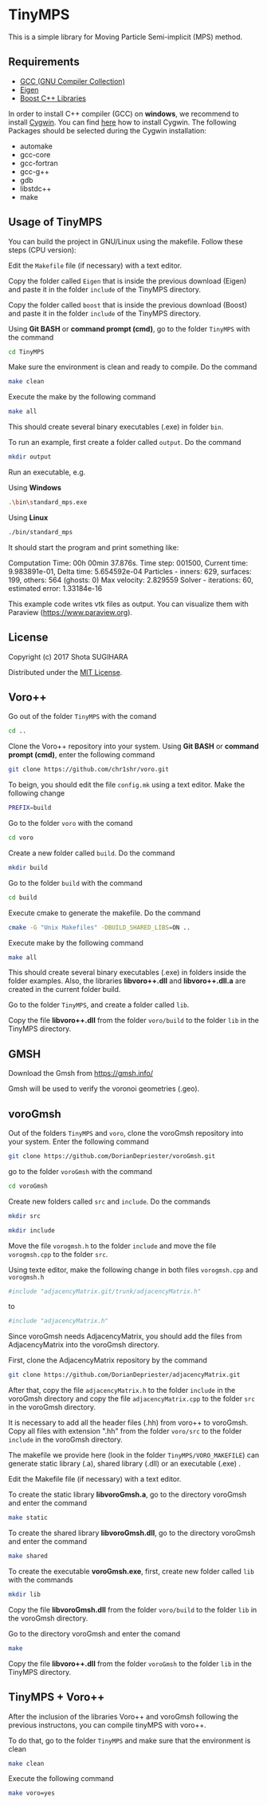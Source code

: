 # TinyMPS
This is a simple library for Moving Particle Semi-implicit (MPS) method.

## Requirements

- [GCC (GNU Compiler Collection)](https://gcc.gnu.org)
- [Eigen](http://eigen.tuxfamily.org)
- [Boost C++ Libraries](http://www.boost.org)

In order to install C++ compiler (GCC) on **windows**, we recommend to install [Cygwin](https://cygwin.com). You can find [here](https://www3.ntu.edu.sg/home/ehchua/programming/howto/Cygwin_HowTo.html) how to install Cygwin. 
The following Packages should be selected during the Cygwin installation:
- automake
- gcc-core
- gcc-fortran
- gcc-g++
- gdb
- libstdc++
- make

## Usage of TinyMPS

You can build the project in GNU/Linux using the makefile. Follow these steps (CPU version):

Edit the `Makefile` file (if necessary) with a text editor.

Copy the folder called `Eigen` that is inside the previous download (Eigen) and paste it in the folder `include` of the TinyMPS directory. 

Copy the folder called `boost` that is inside the previous download (Boost) and paste it in the folder `include` of the TinyMPS directory.

Using **Git BASH** or **command prompt (cmd)**, go to the folder `TinyMPS` with the command

```bash
cd TinyMPS
```

Make sure the environment is clean and ready to compile. Do the command

```bash
make clean
```

Execute the make by the following command

```bash
make all
```

This should create several binary executables (.exe) in folder `bin`.

To run an example, first create a folder called `output`. Do the command

```bash
mkdir output
```

Run an executable, e.g. 

Using **Windows**

```bash
.\bin\standard_mps.exe
```

Using **Linux**

```bash
./bin/standard_mps
```

It should start the program and print something like:

Computation Time: 00h 00min 37.876s.
Time step: 001500, Current time: 9.983891e-01, Delta time: 5.654592e-04
Particles - inners: 629, surfaces: 199, others: 564 (ghosts: 0)
Max velocity: 2.829559
Solver - iterations: 60, estimated error: 1.33184e-16

This example code writes vtk files as output. You can visualize them with Paraview (https://www.paraview.org).

## License
Copyright (c) 2017 Shota SUGIHARA

Distributed under the [MIT License](LICENSE).


## Voro++
Go out of the folder `TinyMPS` with the comand

```bash
cd ..
```

Clone the Voro++ repository into your system. Using **Git BASH** or **command prompt (cmd)**, enter the following command

```bash
git clone https://github.com/chr1shr/voro.git
```

To beign, you should edit the file `config.mk` using a text editor. Make the following change

```bash
PREFIX=build
```

Go to the folder `voro` with the comand

```bash
cd voro
```

Create a new folder called `build`. Do the command

```bash
mkdir build
```

Go to the folder `build` with the command

```bash
cd build
```

Execute cmake to generate the makefile. Do the command

```bash
cmake -G "Unix Makefiles" -DBUILD_SHARED_LIBS=ON ..
```

Execute make by the following command

```bash
make all
```

This should create several binary executables (.exe) in folders inside the folder examples. Also, the libraries **libvoro++.dll** and **libvoro++.dll.a** are created in the current folder build.

Go to the folder `TinyMPS`, and create a folder called `lib`.

Copy the file **libvoro++.dll** from the folder `voro/build` to the folder `lib` in the TinyMPS directory.

## GMSH

Download the Gmsh from
https://gmsh.info/

Gmsh will be used to verify the voronoi geometries (.geo).

## voroGmsh
Out of the folders `TinyMPS` and `voro`, clone the voroGmsh repository into your system. Enter the following command

```bash
git clone https://github.com/DorianDepriester/voroGmsh.git
```

go to the folder `voroGmsh` with the command

```bash
cd voroGmsh
```

Create new folders called `src` and `include`. Do the commands

```bash
mkdir src
```

```bash
mkdir include
```

Move the file `vorogmsh.h` to the folder `include` and move the file `vorogmsh.cpp` to the folder `src`.

Using texte editor, make the following change in both files `vorogmsh.cpp` and `vorogmsh.h`

```bash
#include "adjacencyMatrix.git/trunk/adjacencyMatrix.h"
```

to

```bash
#include "adjacencyMatrix.h"
```

Since voroGmsh needs AdjacencyMatrix, you should add the files from AdjacencyMatrix into the voroGmsh directory.

First, clone the AdjacencyMatrix repository by the command

```bash
git clone https://github.com/DorianDepriester/adjacencyMatrix.git
```

After that, copy the file `adjacencyMatrix.h` to the folder `include` in the voroGmsh directory and copy the file `adjacencyMatrix.cpp` to the folder `src` in the voroGmsh directory.

It is necessary to add all the header files (.hh) from voro++ to voroGmsh.
Copy all files with extension ".hh" from the folder `voro/src` to the folder `include` in the voroGmsh directory.

The makefile we provide here (look in the folder `TinyMPS/VORO_MAKEFILE`) can generate static library (.a), shared library (.dll) or an executable (.exe) .

Edit the Makefile file (if necessary) with a text editor.

To create the static library **libvoroGmsh.a**, go to the directory voroGmsh and enter the command

```bash
make static
```

To create the shared library **libvoroGmsh.dll**, go to the directory voroGmsh and enter the command

```bash
make shared
```

To create the executable **voroGmsh.exe**, first, create new folder called `lib` with the commands

```bash
mkdir lib
```

Copy the file **libvoroGmsh.dll** from the folder `voro/build` to the folder `lib` in the voroGmsh directory.

Go to the directory voroGmsh and enter the comand

```bash
make
```

Copy the file **libvoro++.dll** from the folder `voroGmsh` to the folder `lib` in the TinyMPS directory.

## TinyMPS + Voro++

After the inclusion of the libraries Voro++ and voroGmsh following the previous instructons, you can compile tinyMPS with voro++. 

To do that, go to the folder `TinyMPS` and make sure that the environment is clean

```bash
make clean
```

Execute the following command

```bash
make voro=yes
```
